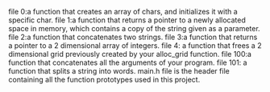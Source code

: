 file 0:a function that creates an array of chars, and initializes it with a specific char.
file 1:a function that returns a pointer to a newly allocated space in memory, which contains a copy of the string given as a parameter.
file 2:a function that concatenates two strings.
file 3:a function that returns a pointer to a 2 dimensional array of integers.
file 4: a function that frees a 2 dimensional grid previously created by your alloc_grid function.
file 100:a function that concatenates all the arguments of your program.
file 101: a function that splits a string into words.
main.h file is the header file containing all the function prototypes used in this project.